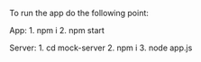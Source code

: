 To run the app do the following point:

  App:
    1. npm i
    2. npm start

  Server:
    1. cd mock-server
    2. npm i
    3. node app.js
